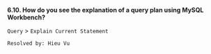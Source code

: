 **6.10. How do you see the explanation of a query plan using MySQL Workbench?**

`Query` > `Explain Current Statement`

`Resolved by: Hieu Vu`
